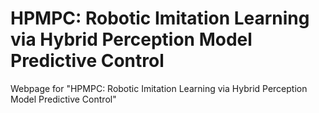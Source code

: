 # HPMPC: Robotic Imitation Learning via Hybrid Perception Model Predictive Control


Webpage for "HPMPC: Robotic Imitation Learning via Hybrid Perception Model Predictive Control"

                
